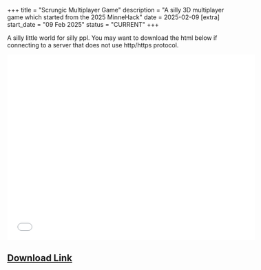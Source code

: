 +++
title = "Scrungic Multiplayer Game" 
description = "A silly 3D multiplayer game which started from the 2025 MinneHack"
date = 2025-02-09
[extra]
start_date = "09 Feb 2025"
status = "CURRENT"
+++

A silly little world for silly ppl. You may want to download the html below if connecting to a server that does not use http/https protocol.

<iframe src="world-v10.html" style="display:block;height:45vw;width:60vw;margin-left:auto;margin-right:auto;border:none;">
</iframe>

<h2>
<a href="world-v10.html" download>
Download Link
</a>
</h2>